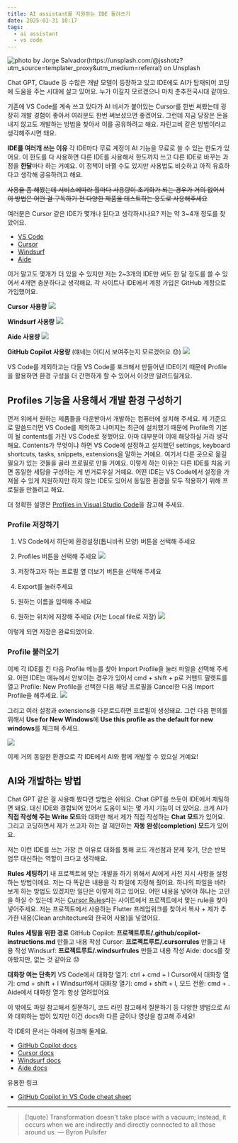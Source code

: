 ```yaml
---
title: AI assistant를 지원하는 IDE 돌려쓰기
date: 2025-01-31 10:17
tags:
  - ai assistant
  - vs code
---
```


![photo by Jorge Salvador(https://unsplash.com/@jsshotz?utm_source=templater_proxy&utm_medium=referral) on Unsplash](https://images.unsplash.com/photo-1597211165861-29ef11229300?crop=entropy&cs=srgb&fm=jpg&ixid=M3w2NDU1OTF8MHwxfHJhbmRvbXx8fHx8fHx8fDE3MzgyODYyMzl8&ixlib=rb-4.0.3&q=85&w=800&h=460)

Chat GPT, Claude 등 수많은 개발 모델이 등장하고 있고 IDE에도 AI가 탑재되어 코딩에 도움을 주는 시대에 살고 있어요. 누가 이길지 모르겠으나 마치 춘추전국시대 같아요.

기존에 VS Code를 계속 쓰고 있다가 AI 비서가 붙어있는 Cursor를 한번 써봤는데 굉장히 개발 경험이 좋아서 여러분도 한번 써보셨으면 좋겠어요. 그런데 지금 당장은 돈을 내지 않고도 개발하는 방법을 찾아서 이를 공유하려고 해요. 자린고비 같은 방법이라고 생각해주시면 돼요.

**IDE를 여러개 쓰는 이유**
각 IDE마다 무료 계정이 AI 기능을 무료로 쓸 수 있는 한도가 있어요.
이 한도를 다 사용하면 다른 IDE를 사용해서 한도까지 쓰고 다른 IDE로 바꾸는 과정을 **한달**마다 하는 거예요.
이 정책이 바뀔 수도 있지만 사용법도 비슷하고 아직 유효하다고 생각해 공유하려고 해요.

~~사용을 좀 해봤는데 서비스에따라 월마다 사용량이 초기화가 되는 경우가 거의 없어서 이 방법은 어떤 걸 구독하기 전 다양한 제품을 테스트하는 용도로 사용해주세요~~

여러분은 Cursor 같은 IDE가 몇개나 된다고 생각하시나요? 저는 약 3~4개 정도를 찾았어요.
- [VS Code](https://code.visualstudio.com/)
- [Cursor](https://www.cursor.com/)
- [Windsurf](https://codeium.com/windsurf)
- [Aide](https://aide.dev/)

이거 말고도 몇개가 더 있을 수 있지만 저는 2~3개의 IDE만 써도 한 달 정도를 쓸 수 있어서 4개면 충분하다고 생각해요. 각 사이트나 IDE에서 계정 가입은 GitHub 계정으로 가입했어요.

**Cursor 사용량**
![](assets/202501311018-20250131114429490.webp)

**Windsurf 사용량**
![](assets/202501311018-20250131114447324.webp)

**Aide 사용량**
![](assets/202501311018-20250131114733281.webp)

**GitHub Copilot 사용량** (얘네는 어디서 보여주는지 모르겠어요 😓)
![](assets/202501311018-20250131114904158.webp)

VS Code를 제외하고는 다들 VS Code를 포크해서 만들어낸 IDE이기 때문에 Profile을 활용하면 환경 구성을 더 간편하게 할 수 있어서 이것만 알려드릴게요.
## Profiles 기능을 사용해서 개발 환경 구성하기
먼저 위에서 원하는 제품들을 다운받아서 개발하는 컴퓨터에 설치해 주세요.
제 기준으로 말씀드리면 VS Code를 제외하고 나머지는 최근에 설치했기 때문에 Profile의 기본이 될 contents를 가진 VS Code로 정했어요. 아마 대부분이 이에 해당하실 거라 생각해요.
Contents가 무엇이냐 하면 VS Code에 설정하고 설치했던 settings, keyboard shortcuts, tasks, snippets, extensions을 말하는 거예요. 여기서 다른 곳으로 옮길 필요가 있는 것들을 골라 프로필로 만들 거예요.
이렇게 하는 이유는 다른 IDE를 처음 키면 동일한 세팅을 구성하는 게 번거로우실 거예요.
어떤 IDE는 VS Code에서 설정을 가져올 수 있게 지원하지만 하지 않는 IDE도 있어서 동일한 환경을 모두 적용하기 위해 프로필을 만들려고 해요.

더 정확한 설명은 [Profiles in Visual Studio Code](https://code.visualstudio.com/docs/editor/profiles)을 참고해 주세요.
### Profile 저장하기
1. VS Code에서 하단에 환경설정(톱니바퀴 모양) 버튼을 선택해 주세요
2. Profiles 버튼을 선택해 주세요
![](assets/202501311018-20250131113037322.webp)

1. 저장하고자 하는 프로필 옆 더보기 버튼을 선택해 주세요
2. Export를 눌러주세요
3. 원하는 이름을 입력해 주세요
4. 원하는 위치에 저장해 주세요 (저는 Local file로 저장)
![](assets/202501311018-20250131113219889.webp)

이렇게 되면 저장은 완료되었어요.
### Profile 불러오기
이제 각 IDE를 킨 다음 Profile 메뉴를 찾아 Import Profile을 눌러 파일을 선택해 주세요.
어떤 IDE는 메뉴에서 안보이는 경우가 있어서 cmd + shift + p로 커맨드 팔렛트를 열고 Profile: New Profile을 선택한 다음 해당 프로필을 Cancel한 다음 Import Profile을 해주세요.
![](assets/202501311018-20250131113444791.webp)

그리고 여러 설정과 extensions을 다운로드하면 프로필이 생성돼요.
그런 다음 편의를 위해서 **Use for New Windows**에 **Use this profile as the default for new windows**를 체크해 주세요.

![](assets/202501311018-20250131113651938.webp)

이제 거의 동일한 환경으로 각 IDE에서 AI와 함께 개발할 수 있으실 거예요!

## AI와 개발하는 방법
Chat GPT 같은 걸 사용해 봤다면 방법은 쉬워요. Chat GPT를 쓰듯이 IDE에서 채팅하면 돼요. 대신 IDE와 결합되어 있어서 도움이 되는 몇 가지 기능이 더 있어요. 크게 AI가 **직접 작성해 주는 Write 모드**와 대화만 해서 제가 직접 작성하는 **Chat 모드**가 있어요. 그리고 코딩하면서 제가 쓰고자 하는 걸 제안하는 **자동 완성(completion) 모드**가 있어요.

저는 이런 IDE를 쓰는 가장 큰 이유로 대화를 통해 코드 개선점과 문제 찾기, 단순 반복 업무 대신하는 역할이 크다고 생각해요.

**Rules 세팅하기**
내 프로젝트에 맞는 개발을 하기 위해서 AI에게 사전 지시 사항을 설정하는 방법이에요.
저는 다 똑같은 내용을 각 파일에 지정해 줬어요. 하나의 파일을 바라보게 하는 방법도 있겠지만 일단은 이렇게 하고 있어요.
어떤 내용을 넣어야 하냐는 고민을 하실 수 있는데 저는 [Cursor Rules](https://dotcursorrules.com/)라는 사이트에서 프로젝트에서 맞는 rule을 찾아 넣어주세요.
저는 프로젝트에서 사용하는 Flutter 프레임워크를 찾아서 복사 + 제가 추가한 내용(Clean architecture와 한국어 사용)을 넣었어요.

**Rules 세팅을 위한 경로**
GitHub Copilot: **프로젝트루트/.github/copilot-instructions.md** 만들고 내용 작성
Cursor: **프로젝트루트/.cursorrules** 만들고 내용 작성
Windsurf: **프로젝트루트/.windsurfrules** 만들고 내용 작성
Aide: docs를 찾아봤지만, 없는 것 같아요 😓

**대화창 여는 단축키**
VS Code에서 대화창 열기: ctrl + cmd + I
Cursor에서 대화창 열기: cmd + shift + l
Windsurf에서 대화창 열기: cmd + shift + l, 모드 전환: cmd + .
Aide에서 대화창 열기: 항상 열려있어요

이 밖에도 파일 참고해서 질문하기, 코드 라인 참고해서 질문하기 등 다양한 방법으로 AI와 대화하는 법이 있지만 이건 docs와 다른 글이나 영상을 참고해 주세요!

각 IDE의 문서는 아래에 링크해 둘게요.
- [GitHub Copilot docs](https://docs.github.com/en/copilot)
- [Cursor docs](https://docs.cursor.com/get-started/migrate-from-vscode)
- [Windsurf docs](https://docs.codeium.com/)
- [Aide docs](https://docs.aide.dev/)

유용한 링크
- [GitHub Copilot in VS Code cheat sheet](https://code.visualstudio.com/docs/copilot/copilot-vscode-features)

---
> [!quote] Transformation doesn't take place with a vacuum; instead, it occurs when we are indirectly and directly connected to all those around us.
> — Byron Pulsifer